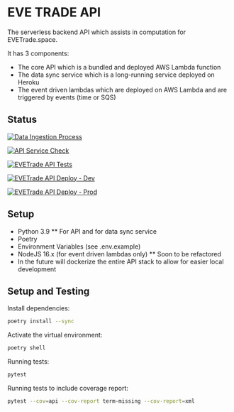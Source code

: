 # EVE TRADE API

The serverless backend API which assists in computation for EVETrade.space.

It has 3 components:

* The core API which is a bundled and deployed AWS Lambda function
* The data sync service which is a long-running service deployed on Heroku
* The event driven lambdas which are deployed on AWS Lambda and are triggered by events (time or SQS)

## Status

[![Data Ingestion Process](https://github.com/awhipp/evetrade_api/actions/workflows/check_data_sync.yml/badge.svg)](https://github.com/awhipp/evetrade_api/actions/workflows/check_data_sync.yml)

[![API Service Check](https://github.com/awhipp/evetrade_api/actions/workflows/check_endpoints.yml/badge.svg)](https://github.com/awhipp/evetrade_api/actions/workflows/check_endpoints.yml)

[![EVETrade API Tests](https://github.com/awhipp/evetrade_api/actions/workflows/evetrade_api_tests.yml/badge.svg)](https://github.com/awhipp/evetrade_api/actions/workflows/evetrade_api_tests.yml)

[![EVETrade API Deploy - Dev](https://github.com/awhipp/evetrade_api/actions/workflows/evetrade_deploy_dev.yml/badge.svg)](https://github.com/awhipp/evetrade_api/actions/workflows/evetrade_deploy_dev.yml)

[![EVETrade API Deploy - Prod](https://github.com/awhipp/evetrade_api/actions/workflows/evetrade_deploy_prod.yml/badge.svg)](https://github.com/awhipp/evetrade_api/actions/workflows/evetrade_deploy_prod.yml)

## Setup

* Python 3.9
** For API and for data sync service
* Poetry
* Environment Variables (see .env.example)
* NodeJS 16.x (for event driven lambdas only)
** Soon to be refactored
* In the future will dockerize the entire API stack to allow for easier local development

## Setup and Testing

Install dependencies:

```sh
poetry install --sync
```

Activate the virtual environment:

```sh
poetry shell
```

Running tests:

```sh
pytest
```

Running tests to include coverage report:

```sh
pytest --cov=api --cov-report term-missing --cov-report=xml
```
